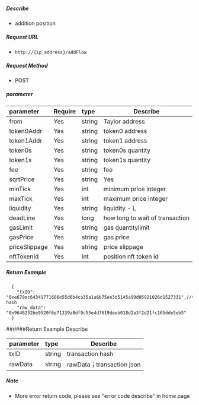 
##### Describe

- addition position

##### Request URL
- ` http://{ip_address}/addFlow  `

##### Request Method
- POST

##### parameter

|parameter|Require|type|Describe|
|:----    |:---|:----- |-----   |
|from |Yes  |string  |Taylor address|
|token0Addr |Yes  |string |token0 address   |
|token1Addr |Yes  |string |token1 address   |
|token0s |Yes  |string  |token0s quantity|
|token1s |Yes  |string  |token1s quantity|
|fee     |Yes  |string | fee    |
|sqrtPrice |Yes  |string  |Yes|
|minTick |Yes  |int  |minimum price integer|
|maxTick |Yes  |int  |maximum price integer|
|liquidity |Yes  |string  |liquidity - L|
|deadLine |Yes  |long  |how long to wait of transaction|
|gasLimit |Yes  |string  |gas quantitylimit|
|gasPrice |Yes  |string  |gas price|
|priceSlippage |Yes  |string  |price slippage|
|nftTokenId |Yes  |int  |position nft token id|


##### Return Example

```
  {
    "txID": "0xe670ec64341771606e55d6b4ca35a1a6b75ee3d5145a99d05921026d1527331",//transaction hash
    "raw_data": "0x9646252be9520f6e71339a8df9c55e4d7619deeb018d2a3f2d21fc165dde5eb5"
  }
```

######Return Example Describe

|parameter|type|Describe|
|:-----  |:-----|-----      |
|txID |string   |transaction hash  |
|rawData |string   |rawData；transaction json  |

##### Note

- More error return code, please see "error code describe" in home page